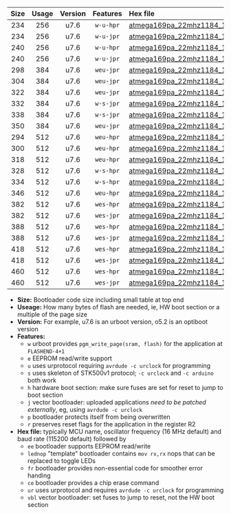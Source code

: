 |Size|Usage|Version|Features|Hex file|
|:-:|:-:|:-:|:-:|:--|
|234|256|u7.6|`w-u-hpr`|[atmega169pa_22mhz1184_19200bps_ur.hex](https://raw.githubusercontent.com/stefanrueger/urboot/main//atmega169pa_22mhz1184_19200bps_ur.hex)|
|234|256|u7.6|`w-u-jpr`|[atmega169pa_22mhz1184_19200bps_ur_vbl.hex](https://raw.githubusercontent.com/stefanrueger/urboot/main//atmega169pa_22mhz1184_19200bps_ur_vbl.hex)|
|240|256|u7.6|`w-u-hpr`|[atmega169pa_22mhz1184_19200bps_lednop_ur.hex](https://raw.githubusercontent.com/stefanrueger/urboot/main//atmega169pa_22mhz1184_19200bps_lednop_ur.hex)|
|240|256|u7.6|`w-u-jpr`|[atmega169pa_22mhz1184_19200bps_lednop_ur_vbl.hex](https://raw.githubusercontent.com/stefanrueger/urboot/main//atmega169pa_22mhz1184_19200bps_lednop_ur_vbl.hex)|
|298|384|u7.6|`weu-jpr`|[atmega169pa_22mhz1184_19200bps_ee_ur_vbl.hex](https://raw.githubusercontent.com/stefanrueger/urboot/main//atmega169pa_22mhz1184_19200bps_ee_ur_vbl.hex)|
|304|384|u7.6|`weu-jpr`|[atmega169pa_22mhz1184_19200bps_ee_lednop_ur_vbl.hex](https://raw.githubusercontent.com/stefanrueger/urboot/main//atmega169pa_22mhz1184_19200bps_ee_lednop_ur_vbl.hex)|
|322|384|u7.6|`weu-jpr`|[atmega169pa_22mhz1184_19200bps_ee_lednop_fr_ur_vbl.hex](https://raw.githubusercontent.com/stefanrueger/urboot/main//atmega169pa_22mhz1184_19200bps_ee_lednop_fr_ur_vbl.hex)|
|332|384|u7.6|`w-s-jpr`|[atmega169pa_22mhz1184_19200bps_vbl.hex](https://raw.githubusercontent.com/stefanrueger/urboot/main//atmega169pa_22mhz1184_19200bps_vbl.hex)|
|338|384|u7.6|`w-s-jpr`|[atmega169pa_22mhz1184_19200bps_lednop_vbl.hex](https://raw.githubusercontent.com/stefanrueger/urboot/main//atmega169pa_22mhz1184_19200bps_lednop_vbl.hex)|
|350|384|u7.6|`weu-jpr`|[atmega169pa_22mhz1184_19200bps_ee_lednop_fr_ce_ur_vbl.hex](https://raw.githubusercontent.com/stefanrueger/urboot/main//atmega169pa_22mhz1184_19200bps_ee_lednop_fr_ce_ur_vbl.hex)|
|294|512|u7.6|`weu-hpr`|[atmega169pa_22mhz1184_19200bps_ee_ur.hex](https://raw.githubusercontent.com/stefanrueger/urboot/main//atmega169pa_22mhz1184_19200bps_ee_ur.hex)|
|300|512|u7.6|`weu-hpr`|[atmega169pa_22mhz1184_19200bps_ee_lednop_ur.hex](https://raw.githubusercontent.com/stefanrueger/urboot/main//atmega169pa_22mhz1184_19200bps_ee_lednop_ur.hex)|
|318|512|u7.6|`weu-hpr`|[atmega169pa_22mhz1184_19200bps_ee_lednop_fr_ur.hex](https://raw.githubusercontent.com/stefanrueger/urboot/main//atmega169pa_22mhz1184_19200bps_ee_lednop_fr_ur.hex)|
|328|512|u7.6|`w-s-hpr`|[atmega169pa_22mhz1184_19200bps.hex](https://raw.githubusercontent.com/stefanrueger/urboot/main//atmega169pa_22mhz1184_19200bps.hex)|
|334|512|u7.6|`w-s-hpr`|[atmega169pa_22mhz1184_19200bps_lednop.hex](https://raw.githubusercontent.com/stefanrueger/urboot/main//atmega169pa_22mhz1184_19200bps_lednop.hex)|
|346|512|u7.6|`weu-hpr`|[atmega169pa_22mhz1184_19200bps_ee_lednop_fr_ce_ur.hex](https://raw.githubusercontent.com/stefanrueger/urboot/main//atmega169pa_22mhz1184_19200bps_ee_lednop_fr_ce_ur.hex)|
|382|512|u7.6|`wes-hpr`|[atmega169pa_22mhz1184_19200bps_ee.hex](https://raw.githubusercontent.com/stefanrueger/urboot/main//atmega169pa_22mhz1184_19200bps_ee.hex)|
|382|512|u7.6|`wes-jpr`|[atmega169pa_22mhz1184_19200bps_ee_vbl.hex](https://raw.githubusercontent.com/stefanrueger/urboot/main//atmega169pa_22mhz1184_19200bps_ee_vbl.hex)|
|388|512|u7.6|`wes-hpr`|[atmega169pa_22mhz1184_19200bps_ee_lednop.hex](https://raw.githubusercontent.com/stefanrueger/urboot/main//atmega169pa_22mhz1184_19200bps_ee_lednop.hex)|
|388|512|u7.6|`wes-jpr`|[atmega169pa_22mhz1184_19200bps_ee_lednop_vbl.hex](https://raw.githubusercontent.com/stefanrueger/urboot/main//atmega169pa_22mhz1184_19200bps_ee_lednop_vbl.hex)|
|418|512|u7.6|`wes-hpr`|[atmega169pa_22mhz1184_19200bps_ee_lednop_fr.hex](https://raw.githubusercontent.com/stefanrueger/urboot/main//atmega169pa_22mhz1184_19200bps_ee_lednop_fr.hex)|
|418|512|u7.6|`wes-jpr`|[atmega169pa_22mhz1184_19200bps_ee_lednop_fr_vbl.hex](https://raw.githubusercontent.com/stefanrueger/urboot/main//atmega169pa_22mhz1184_19200bps_ee_lednop_fr_vbl.hex)|
|460|512|u7.6|`wes-hpr`|[atmega169pa_22mhz1184_19200bps_ee_lednop_fr_ce.hex](https://raw.githubusercontent.com/stefanrueger/urboot/main//atmega169pa_22mhz1184_19200bps_ee_lednop_fr_ce.hex)|
|460|512|u7.6|`wes-jpr`|[atmega169pa_22mhz1184_19200bps_ee_lednop_fr_ce_vbl.hex](https://raw.githubusercontent.com/stefanrueger/urboot/main//atmega169pa_22mhz1184_19200bps_ee_lednop_fr_ce_vbl.hex)|

- **Size:** Bootloader code size including small table at top end
- **Useage:** How many bytes of flash are needed, ie, HW boot section or a multiple of the page size
- **Version:** For example, u7.6 is an urboot version, o5.2 is an optiboot version
- **Features:**
  + `w` urboot provides `pgm_write_page(sram, flash)` for the application at `FLASHEND-4+1`
  + `e` EEPROM read/write support
  + `u` uses urprotocol requiring `avrdude -c urclock` for programming
  + `s` uses skeleton of STK500v1 protocol; `-c urclock` and `-c arduino` both work
  + `h` hardware boot section: make sure fuses are set for reset to jump to boot section
  + `j` vector bootloader: uploaded applications *need to be patched externally*, eg, using `avrdude -c urclock`
  + `p` bootloader protects itself from being overwritten
  + `r` preserves reset flags for the application in the register R2
- **Hex file:** typically MCU name, oscillator frequency (16 MHz default) and baud rate (115200 default) followed by
  + `ee` bootloader supports EEPROM read/write
  + `lednop` "template" bootloader contains `mov rx,rx` nops that can be replaced to toggle LEDs
  + `fr` bootloader provides non-essential code for smoother error handing
  + `ce` bootloader provides a chip erase command
  + `ur` uses urprotocol and requires `avrdude -c urclock` for programming
  + `vbl` vector bootloader: set fuses to jump to reset, not the HW boot section
